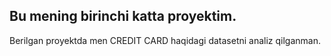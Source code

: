 ## Bu mening birinchi katta proyektim.
Berilgan proyektda men CREDIT CARD haqidagi datasetni analiz qilganman.